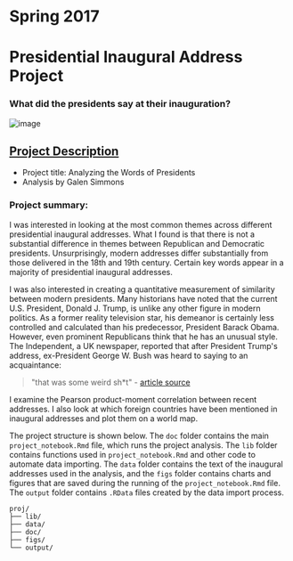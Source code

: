 # Spring 2017
# Presidential Inaugural Address Project
### What did the presidents say at their inauguration?

![image](figs/title.jpg)

## [Project Description](doc/)

+ Project title: Analyzing the Words of Presidents
+ Analysis by Galen Simmons

### Project summary:
I was interested in looking at the most common themes across different presidential inaugural addresses.  What I found is that there is not a substantial difference in themes between Republican and Democratic presidents.  Unsurprisingly, modern addresses differ substantially from those delivered in the 18th and 19th century.  Certain key words appear in a majority of presidential inaugural addresses.

I was also interested in creating a quantitative measurement of similarity between modern presidents.  Many historians have noted that the current U.S. President, Donald J. Trump, is unlike any other figure in modern politics.  As a former reality television star, his demeanor is certainly less controlled and calculated than his predecessor, President Barack Obama.  However, even prominent Republicans think that he has an unusual style.  The Independent, a UK newspaper, reported that after President Trump's address, ex-President George W. Bush was heard to saying to an acquaintance:
>"that was some weird sh*t" - [article source](http://www.independent.co.uk/news/world/americas/us-politics/george-w-bush-donald-trump-inauguration-weird-shit-word-ceremony-us-president-a7657246.html
)

I examine the Pearson product-moment correlation between recent addresses.  I also look at which foreign countries have been mentioned in inaugural addresses and plot them on a world map.

The project structure is shown below.  The `doc` folder contains the main `project_notebook.Rmd` file, which runs the project analysis.  The `lib` folder contains functions used in `project_notebook.Rmd` and other code to automate data importing.  The `data` folder contains the text of the inaugural addresses used in the analysis, and the `figs` folder contains charts and figures that are saved during the running of the `project_notebook.Rmd` file.  The `output` folder contains `.RData` files created by the data import process.

```
proj/
├── lib/
├── data/
├── doc/
├── figs/
└── output/
```
